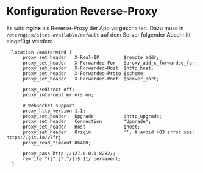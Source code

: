# Konfiguration Reverse-Proxy

Es wird **nginx** als Reverse-Proxy der App vorgeschalten.
Dazu muss in `/etc/nginx/sites-available/default` auf dem Server 
folgender Abschnitt eingefügt werden:


```
  location /mastermind {
      proxy_set_header   X-Real-IP         $remote_addr;
      proxy_set_header   X-Forwarded-For   $proxy_add_x_forwarded_for;
      proxy_set_header   X-Forwarded-Host  $http_host;
      proxy_set_header   X-Forwarded-Proto $scheme;
      proxy_set_header   X-Forwarded-Port  $server_port;

      proxy_redirect off;
      proxy_intercept_errors on;

      # WebSocket support
      proxy_http_version 1.1;
      proxy_set_header   Upgrade           $http_upgrade;
      proxy_set_header   Connection        "Upgrade";
      proxy_set_header   Host              $host;
      proxy_set_header   Origin            ''; # avoid 403 error see: https://git.io/v7frj
      proxy_read_timeout 86400;

      proxy_pass http://127.0.0.1:8282/;
      rewrite ^([^.]*[^/])$ $1/ permanent;
  }
```
